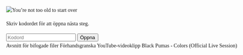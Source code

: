 <!DOCTYPE html>
<html lang="sv">
<head>
<meta charset="UTF-8" />
<title>Labyrinten</title>
<style>
body {
font-family: Georgia, serif;
max-width: 700px;
margin: auto;
padding: 2em;
line-height: 1.6;
}
img {
max-width: 100%;
}
#intro, #gåta, #instruktioner, #minmicke {
display: none;
}
</style>
</head>
<body>

<!-- Startsida med hjärtbild -->
<div id="start">
<img src="https://i.ibb.co/QJvxx9Z/heart-start.jpg" alt="You’re not too old to start over" />
<p>Skriv kodordet för att öppna nästa steg.</p>
<input type="text" id="kodord" placeholder="Kodord" />
<button onclick="checkKodord()">Öppna</button>
</div>

<!-- Intro + karta + gåta -->
<div id="intro">
<h2>Välkommen, Micke.</h2>
<p>Johanna har byggt något åt dig.<br>
Det är inte ett brev. Inte ett meddelande.<br>
Det är en labyrint.</p>

<p>Ett inre landskap – fullt av era ögonblick, hennes ord, och spår av allt hon burit men inte alltid kunnat säga högt.<br>
Och du är den enda som har nyckeln in.</p>

<p>Du har nu låst upp den första delen.<br>
Du är inne i det första rummet.</p>

<p>Det finns fler –<br>
var och en bär på något hon lämnat till dig:<br>
sanningar, minnen, insikter, riktningar.<br>
Allt det hon bar på, allt det hon önskar att du en dag ska förstå –<br>
men utan krav, utan tidspress.</p>

<p>Det här är hennes sätt att finnas kvar, om du vill hitta henne.<br>
Det är som en skattkarta.</p>

<img src="https://i.ibb.co/5FwRLD6/karta-rum.jpg" alt="Skattkarta" />

<p><strong>Vad skrev du i ett sällskapsspel som Johanna tyckte var så kul att hon sprutade läsk genom näsan?</strong></p>
<input type="text" id="gåtaSvar" placeholder="Skriv svaret..." />
<button onclick="checkGåta()">Skicka</button>
</div>

<!-- Instruktioner -->
<div id="instruktioner">
<p>Det är rätt.<br>
Du har nu låst upp instruktionerna.<br>
Det här är portalen till resten av labyrinten.</p>

<p>Den består av elva rum. Varje rum har ett namn, en ton, ett syfte – och något hon lämnat till dig.<br>
Det är minnen, sanningar, fragment, riktningar.<br>
Allt det du kanske inte kunnat ta in – men som nu finns här, tillgängligt, i din takt.</p>

<p><strong>Här är rummen:</strong></p>
<ol>
<li>Historia</li>
<li>Pippi</li>
<li>Min kompis</li>
<li>Orimligheten</li>
<li>Viggo/Alva</li>
<li>Kärleken</li>
<li>Musikens tidslinje</li>
<li>Min Micke</li>
<li>Framtiden</li>
<li>Möjligheternas rum</li>
<li>Spegling</li>
</ol>

<p>För att låsa upp ett rum behöver du en nyckel.<br>
Du får nyckeln genom att lösa en <strong>gåta</strong>.<br>
När du t.ex. skriver: <strong>Min Micke</strong> – får du en ny gåta.</p>

<input type="text" id="rumsnamn" placeholder="Skriv rumsnamn..." />
<button onclick="visaRum()">Sök rum</button>
</div>

<!-- Min Micke-rummet -->
<div id="minmicke">
<iframe width="100%" height="315" src="https://www.youtube.com/embed/0G383538qzQ" title="YouTube video player" frameborder="0" allowfullscreen></iframe>

<img src="https://i.ibb.co/pRWd6NF/micke-datorn.jpg" alt="Micke flexar vid datorn" />

<p><em>Önskar det fanns tillräckliga ord att beskriva hur fantastisk jag tycker du är.</em></p>
<p>Hur förtjust jag är i alla dina små personligheter som gömmer sig i den manligaste av kroppar.</p>
<p>Att du alltid kommer vara allt annat än fasaden du visar.<br>
Tanten som älskar mint, pojken som garvar åt pruttskämt och framförallt killen som tog revansch på sig själv och ändrade både det yttre som det inre.</p>
<p>Tänk att i det korrekta, det samlade och ordnade så såg jag något helt annat.</p>
</div>

<script>
function checkKodord() {
const kod = document.getElementById('kodord').value.trim().toLowerCase();
if (kod === "mario") {
document.getElementById('start').style.display = "none";
document.getElementById('intro').style.display = "block";
}
}

function checkGåta() {
const svar = document.getElementById('gåtaSvar').value.trim().toLowerCase();
if (svar === "gul bil") {
document.getElementById('intro').style.display = "none";
document.getElementById('instruktioner').style.display = "block";
}
}

function visaRum() {
const rum = document.getElementById('rumsnamn').value.trim().toLowerCase();
if (rum === "min micke") {
document.getElementById('instruktioner').style.display = "none";
document.getElementById('minmicke').style.display = "block";
}
}
</script>

</body>
</html>
Avsnitt för bifogade filer
Förhandsgranska YouTube-videoklipp Black Pumas - Colors (Official Live Session)

